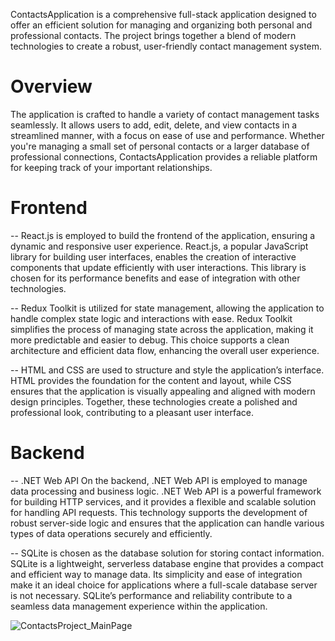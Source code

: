 ContactsApplication is a comprehensive full-stack application designed to offer an efficient solution for managing and organizing both personal and professional contacts. The project brings together a blend of modern technologies to create a robust, user-friendly contact management system.

# Overview
The application is crafted to handle a variety of contact management tasks seamlessly. It allows users to add, edit, delete, and view contacts in a streamlined manner, with a focus on ease of use and performance. Whether you're managing a small set of personal contacts or a larger database of professional connections, ContactsApplication provides a reliable platform for keeping track of your important relationships.

# Frontend
-- React.js is employed to build the frontend of the application, ensuring a dynamic and responsive user experience. React.js, a popular JavaScript library for building user interfaces, enables the creation of interactive components that update efficiently with user interactions. This library is chosen for its performance benefits and ease of integration with other technologies.

-- Redux Toolkit is utilized for state management, allowing the application to handle complex state logic and interactions with ease. Redux Toolkit simplifies the process of managing state across the application, making it more predictable and easier to debug. This choice supports a clean architecture and efficient data flow, enhancing the overall user experience.

-- HTML and CSS are used to structure and style the application’s interface. HTML provides the foundation for the content and layout, while CSS ensures that the application is visually appealing and aligned with modern design principles. Together, these technologies create a polished and professional look, contributing to a pleasant user interface.

# Backend
-- .NET Web API On the backend, .NET Web API is employed to manage data processing and business logic. .NET Web API is a powerful framework for building HTTP services, and it provides a flexible and scalable solution for handling API requests. This technology supports the development of robust server-side logic and ensures that the application can handle various types of data operations securely and efficiently.

-- SQLite is chosen as the database solution for storing contact information. SQLite is a lightweight, serverless database engine that provides a compact and efficient way to manage data. Its simplicity and ease of integration make it an ideal choice for applications where a full-scale database server is not necessary. SQLite’s performance and reliability contribute to a seamless data management experience within the application.


![ContactsProject_MainPage](https://github.com/user-attachments/assets/2bf07106-7225-4e8a-8a31-65653e051720)
